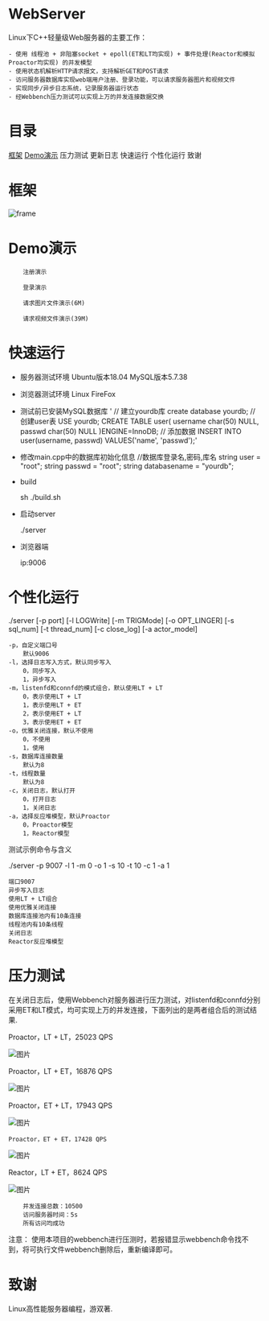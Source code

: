 
# WebServer

Linux下C++轻量级Web服务器的主要工作：

    - 使用 线程池 + 非阻塞socket + epoll(ET和LT均实现) + 事件处理(Reactor和模拟Proactor均实现) 的并发模型
    - 使用状态机解析HTTP请求报文，支持解析GET和POST请求
    - 访问服务器数据库实现web端用户注册、登录功能，可以请求服务器图片和视频文件
    - 实现同步/异步日志系统，记录服务器运行状态
    - 经Webbench压力测试可以实现上万的并发连接数据交换


# 目录
[框架](https://github.com/HIT2020HK/WebServer/blob/web/README.md#%E6%A1%86%E6%9E%B6)   [Demo演示](https://github.com/HIT2020HK/WebServer/blob/web/README.md#demo%E6%BC%94%E7%A4%BA) 	压力测试 	更新日志 快速运行 	个性化运行  致谢

# 框架
![frame](https://user-images.githubusercontent.com/86244913/180124295-b56ceddc-03bc-465d-b5b0-15f20484c6d6.jpg)

# Demo演示

        注册演示

        登录演示

        请求图片文件演示(6M)

        请求视频文件演示(39M)
        
# 快速运行
- 服务器测试环境
        Ubuntu版本18.04
        MySQL版本5.7.38

- 浏览器测试环境
        Linux
        FireFox

- 测试前已安装MySQL数据库
    '
    // 建立yourdb库
    create database yourdb;
    // 创建user表
    USE yourdb;
    CREATE TABLE user(
        username char(50) NULL,
        passwd char(50) NULL
    )ENGINE=InnoDB;
    // 添加数据
    INSERT INTO user(username, passwd) VALUES('name', 'passwd');'

- 修改main.cpp中的数据库初始化信息
    //数据库登录名,密码,库名
    string user = "root";
    string passwd = "root";
    string databasename = "yourdb";

- build

    sh ./build.sh
- 启动server

    ./server

- 浏览器端

    ip:9006

# 个性化运行

./server [-p port] [-l LOGWrite] [-m TRIGMode] [-o OPT_LINGER] [-s sql_num] [-t thread_num] [-c close_log] [-a actor_model]

    -p，自定义端口号
        默认9006
    -l，选择日志写入方式，默认同步写入
        0，同步写入
        1，异步写入
    -m，listenfd和connfd的模式组合，默认使用LT + LT
        0，表示使用LT + LT
        1，表示使用LT + ET
        2，表示使用ET + LT
        3，表示使用ET + ET
    -o，优雅关闭连接，默认不使用
        0，不使用
        1，使用
    -s，数据库连接数量
        默认为8
    -t，线程数量
        默认为8
    -c，关闭日志，默认打开
        0，打开日志
        1，关闭日志
    -a，选择反应堆模型，默认Proactor
        0，Proactor模型
        1，Reactor模型

测试示例命令与含义

./server -p 9007 -l 1 -m 0 -o 1 -s 10 -t 10 -c 1 -a 1

    端口9007
    异步写入日志
    使用LT + LT组合
    使用优雅关闭连接
    数据库连接池内有10条连接
    线程池内有10条线程
    关闭日志
    Reactor反应堆模型

# 压力测试

在关闭日志后，使用Webbench对服务器进行压力测试，对listenfd和connfd分别采用ET和LT模式，均可实现上万的并发连接，下面列出的是两者组合后的测试结果.

   Proactor，LT + LT，25023 QPS
   
   ![图片](https://user-images.githubusercontent.com/86244913/180144660-6116e00a-1d09-4d13-ae74-aecc1ebd6c31.png)
        
   Proactor，LT + ET，16876 QPS
   
   ![图片](https://user-images.githubusercontent.com/86244913/180145515-a812a5be-2e3e-45dd-ba10-81a935e37123.png)
   
   Proactor，ET + LT，17943 QPS
   
   ![图片](https://user-images.githubusercontent.com/86244913/180145597-be567ac5-225b-4292-b636-d81c1797a04e.png)
    
    Proactor，ET + ET，17428 QPS
    
   ![图片](https://user-images.githubusercontent.com/86244913/180145685-99d5a22a-ea7b-4734-95e1-1e341ab0eeb6.png)
   
   Reactor，LT + ET，8624 QPS
   
   ![图片](https://user-images.githubusercontent.com/86244913/180145777-be056f02-06b9-4509-ba53-34d0f57e5103.png)

        并发连接总数：10500
        访问服务器时间：5s
        所有访问均成功

注意： 使用本项目的webbench进行压测时，若报错显示webbench命令找不到，将可执行文件webbench删除后，重新编译即可。

# 致谢

Linux高性能服务器编程，游双著.
